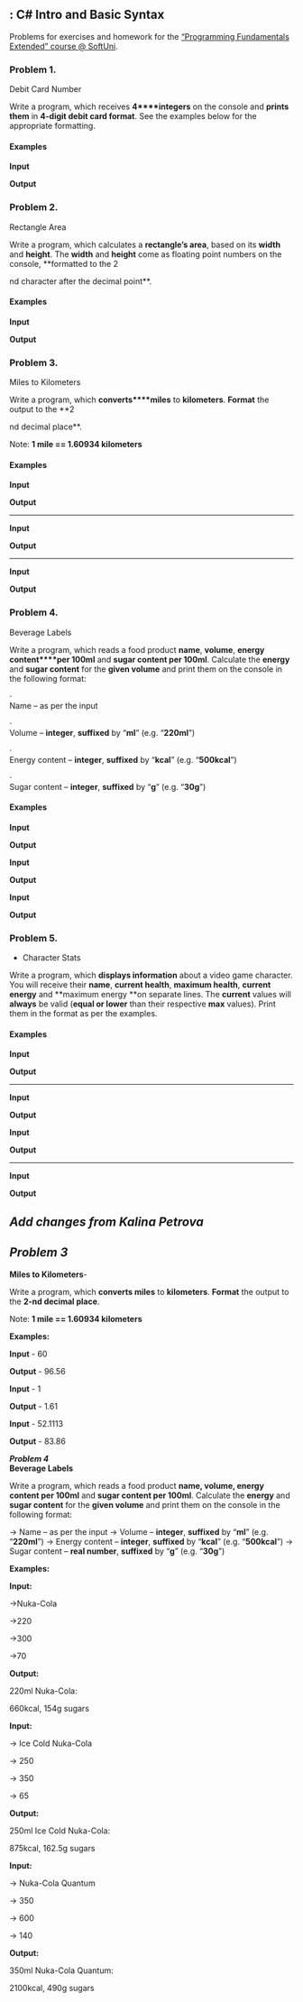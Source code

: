 ## : C# Intro and Basic Syntax

Problems for exercises and homework for the
[“Programming
Fundamentals Extended” course @ SoftUni](https://softuni.bg/courses/programming-fundamentals).

### Problem 1.                
Debit Card Number

Write a program, which receives **4****integers**
on the console and **prints them** in **4-digit debit card format**. See the
examples below for the appropriate formatting.

#### Examples

 

**Input**

 

**Output**

 

### Problem 2.                
Rectangle Area

Write a program, which calculates a **rectangle’s area**, based on its **width** and **height**. The **width** and **height** come as floating point numbers
on the console, **formatted to the 2

nd
character after the decimal point**.

#### Examples

 

**Input**

 

**Output**

 


### Problem 3.                
Miles to Kilometers

Write a program, which **converts****miles** to **kilometers**. **Format** the output to the **2

nd
decimal place**.

Note: **1
mile == 1.60934 kilometers**

#### Examples

 

**Input**

 

**Output**

 

** **

 

**Input**

 

**Output**

 

** **

 

**Input**

 

**Output**



### Problem 4.                
Beverage Labels

Write a program, which reads a food product
**name**, **volume**, **energy content****per 100ml** and **sugar content per 100ml**. Calculate the **energy** and **sugar content**
for the **given volume** and print them
on the console in the following format:

·      
Name – as per the input

·      
Volume – **integer**, **suffixed** by “**ml**” (e.g. “**220ml**”)

·      
Energy content – **integer**, **suffixed** by “**kcal**” (e.g.
“**500kcal**”)

·      
Sugar content – **integer**, **suffixed** by “**g**” (e.g. “**30g**”) 

#### Examples

 

**Input**

 

**Output**


 

**Input**

 

**Output**

 

 

**Input**

 

**Output**



### Problem 5.                
* Character Stats

Write a program, which **displays information** about a video game character. You will receive
their **name**, **current health**, **maximum
health**, **current energy** and **maximum energy **on separate lines. The **current** values will **always** be valid (**equal or lower** than their respective **max** values). Print them in the format as per the examples.

#### Examples

 

**Input**

 

**Output**

 

** **

 

**Input**

 

**Output**

**Input**

 

**Output**

 

** **

 

**Input**

**Output**

***Add changes from Kalina Petrova***
-

***Problem 3*** 
-
**Miles to Kilometers**-

Write a program, which **converts miles** to **kilometers**. **Format** the output to the **2-nd decimal place**.

Note: **1 mile == 1.60934 kilometers**

**Examples:**

**Input** - 60

**Output** - 96.56


**Input** - 1

**Output** - 1.61

**Input** - 52.1113

**Output** - 83.86


***Problem 4***            
**Beverage Labels**

Write a program, which reads a food product **name, volume, energy content per 100ml** and **sugar content per 100ml**. Calculate the **energy** and **sugar content** for the **given volume** and print them on the console in the following format:
  
-> Name – as per the input
-> Volume – **integer**, **suffixed** by “**ml**” (e.g. “**220ml**”)
-> Energy content – **integer**, **suffixed** by “**kcal**” (e.g. “**500kcal**”)
-> Sugar content – **real number**, **suffixed** by “**g**” (e.g. “**30g**”) 

**Examples:**

**Input:**

->Nuka-Cola

->220

->300

->70 

**Output:**

220ml Nuka-Cola:

660kcal, 154g sugars

**Input:**

-> Ice Cold Nuka-Cola

-> 250

-> 350

-> 65 

**Output:**

250ml Ice Cold Nuka-Cola:

875kcal, 162.5g sugars

**Input:**

-> Nuka-Cola Quantum

-> 350

-> 600

-> 140 

**Output:**

350ml Nuka-Cola Quantum:

2100kcal, 490g sugars
